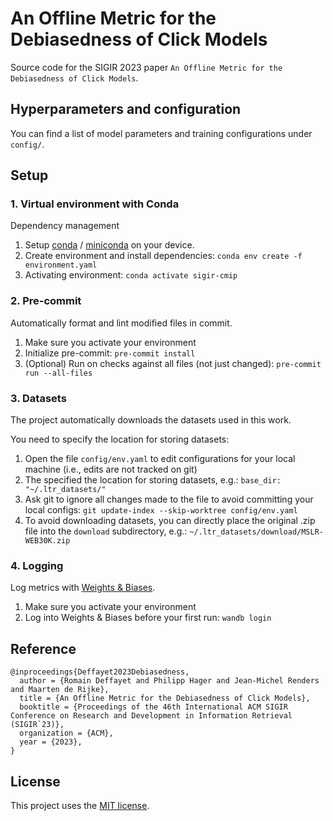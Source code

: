 # An Offline Metric for the Debiasedness of Click Models
Source code for the SIGIR 2023 paper `An Offline Metric for the Debiasedness of Click Models`.

## Hyperparameters and configuration
You can find a list of model parameters and training configurations under `config/`.

## Setup
### 1. Virtual environment with Conda

Dependency management

1. Setup [conda](https://www.anaconda.com/)
   / [miniconda](https://docs.conda.io/en/latest/miniconda.html) on your device.
2. Create environment and install dependencies: `conda env create -f environment.yaml`
3. Activating environment: `conda activate sigir-cmip`

### 2. Pre-commit

Automatically format and lint modified files in commit.

1. Make sure you activate your environment
2. Initialize pre-commit: `pre-commit install`
3. (Optional) Run on checks against all files (not just
   changed): `pre-commit run --all-files`

### 3. Datasets
The project automatically downloads the datasets used in this work.

You need to specify the location for storing datasets:

1. Open the file `config/env.yaml` to edit configurations for your local machine (i.e.,
   edits are not tracked on git)
2. The specified the location for storing datasets, e.g.: `base_dir: "~/.ltr_datasets/"`
3. Ask git to ignore all changes made to the file to avoid committing your local
   configs: `git update-index --skip-worktree config/env.yaml`
4. To avoid downloading datasets, you can directly place the original .zip file into
   the `download` subdirectory, e.g.:
   `~/.ltr_datasets/download/MSLR-WEB30K.zip`

### 4. Logging
Log metrics with [Weights & Biases](https://github.com/wandb/wandb).
1. Make sure you activate your environment
2. Log into Weights & Biases before your first run: `wandb login`

## Reference
```
@inproceedings{Deffayet2023Debiasedness,
  author = {Romain Deffayet and Philipp Hager and Jean-Michel Renders and Maarten de Rijke},
  title = {An Offline Metric for the Debiasedness of Click Models},
  booktitle = {Proceedings of the 46th International ACM SIGIR Conference on Research and Development in Information Retrieval (SIGIR`23)},
  organization = {ACM},
  year = {2023},
}
```

## License
This project uses the [MIT license](https://github.com/philipphager/sigir-cmip/blob/main/LICENSE).
